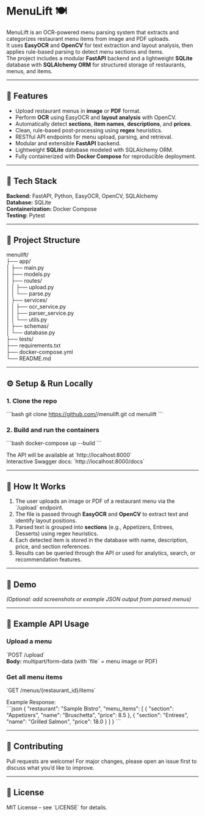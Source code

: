 # MenuLift 🍽️

MenuLift is an OCR-powered menu parsing system that extracts and categorizes restaurant menu items from image and PDF uploads.  
It uses **EasyOCR** and **OpenCV** for text extraction and layout analysis, then applies rule-based parsing to detect menu sections and items.  
The project includes a modular **FastAPI** backend and a lightweight **SQLite** database with **SQLAlchemy ORM** for structured storage of restaurants, menus, and items.

---

## 🚀 Features
- Upload restaurant menus in **image** or **PDF** format.  
- Perform **OCR** using EasyOCR and **layout analysis** with OpenCV.  
- Automatically detect **sections**, **item names**, **descriptions**, and **prices**.  
- Clean, rule-based post-processing using **regex** heuristics.  
- RESTful API endpoints for menu upload, parsing, and retrieval.  
- Modular and extensible **FastAPI** backend.  
- Lightweight **SQLite** database modeled with SQLAlchemy ORM.  
- Fully containerized with **Docker Compose** for reproducible deployment.

---

## 🧩 Tech Stack
**Backend:** FastAPI, Python, EasyOCR, OpenCV, SQLAlchemy  
**Database:** SQLite  
**Containerization:** Docker Compose  
**Testing:** Pytest  

---

## 📂 Project Structure
menulift/  
├── app/  
│   ├── main.py  
│   ├── models.py  
│   ├── routes/  
│   │   ├── upload.py  
│   │   └── parse.py  
│   ├── services/  
│   │   ├── ocr_service.py  
│   │   ├── parser_service.py  
│   │   └── utils.py  
│   ├── schemas/  
│   └── database.py  
├── tests/  
├── requirements.txt  
├── docker-compose.yml  
└── README.md  

---

## ⚙️ Setup & Run Locally

### 1. Clone the repo  
\`\`\`bash
git clone https://github.com/<your-username>/menulift.git
cd menulift
\`\`\`

### 2. Build and run the containers  
\`\`\`bash
docker-compose up --build
\`\`\`

The API will be available at \`http://localhost:8000\`  
Interactive Swagger docs: \`http://localhost:8000/docs\`

---

## 🧠 How It Works
1. The user uploads an image or PDF of a restaurant menu via the \`/upload\` endpoint.  
2. The file is passed through **EasyOCR** and **OpenCV** to extract text and identify layout positions.  
3. Parsed text is grouped into **sections** (e.g., Appetizers, Entrees, Desserts) using regex heuristics.  
4. Each detected item is stored in the database with name, description, price, and section references.  
5. Results can be queried through the API or used for analytics, search, or recommendation features.

---

## 📸 Demo
*(Optional: add screenshots or example JSON output from parsed menus)*

---

## 🧱 Example API Usage

### Upload a menu  
\`POST /upload\`  
**Body:** multipart/form-data (with \`file\` = menu image or PDF)

### Get all menu items  
\`GET /menus/{restaurant_id}/items\`

Example Response:  
\`\`\`json
{
  "restaurant": "Sample Bistro",
  "menu_items": [
    { "section": "Appetizers", "name": "Bruschetta", "price": 8.5 },
    { "section": "Entrees", "name": "Grilled Salmon", "price": 18.0 }
  ]
}
\`\`\`

---

## 🤝 Contributing
Pull requests are welcome! For major changes, please open an issue first to discuss what you’d like to improve.

---

## 🪪 License
MIT License – see \`LICENSE\` for details.
